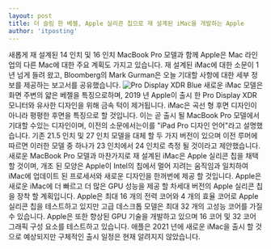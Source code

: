 ```yaml
---
layout: post
title: 더 슬림 한 베젤, Apple 실리콘 칩으로 재 설계된 iMac을 개발하는 Apple
author: 'itposting'
---
```


새롭게 재 설계된 14 인치 및 16 인치 MacBook Pro 모델과 함께 Apple은 Mac 라인업의 다른 Mac에 대한 주요 계획도 가지고 있습니다.
 재 설계된 iMac에 대한 소문이 1 년 넘게 들려 왔고, Bloomberg의 Mark Gurman은 오늘 기대할 사항에 대한 세부 정보를 제공하는 보고서를 공유했습니다.
![Pro Display XDR Blue](https://images.macrumors.com/t/1fy0Ri0Mfn_q7GI_JE7q56-FFyk=/2500x0/filters:no_upscale():quality(90)/article-new/2020/05/Pro-Display-XDR-Blue.jpg)
새로운 ‌iMac‌ 모델은 화면 주변의 얇은 베젤을 특징으로하며, 2019 년 Apple이 출시 한 Pro Display XDR 모니터와 유사한 디자인을 위해 금속 턱이 제거됩니다.
iMac은 곡선 형 후면 디자인이 아니라 평평한 후면을 특징으로 할 것입니다. 이는 곧 출시 될 MacBook Pro 모델에서 기대할 수있는 디자인이며, 이전의 소문에서는이를 "iPad Pro 디자인 언어"라고 설명했습니다.
 기존 21.5 인치 및 27 인치 모델을 대체 할 두 가지 버전이 있으며 이전 루머에 따르면 이러한 모델 중 하나가 23 인치에서 24 인치로 측정 될 것이라고 제안했습니다.
새로운 MacBook Pro 모델과 마찬가지로 재 설계된 iMac은 Apple 실리콘 칩을 채택 할 것이며, 개조 된 모양은 Apple이 Intel의 칩에서 멀어 지려는 움직임과 일치하여 iMac에 업데이트 된 프로세서와 새로운 디자인을 한꺼번에 제공 할 것입니다.
Apple은 새로운 iMac에 더 빠르고 더 많은 GPU 성능을 제공 할 차세대 버전의 Apple 실리콘 칩을 장착 할 계획입니다.
 Apple은 최대 16 개의 전력 코어와 4 개의 효율 코어로 Apple 실리콘 칩을 테스트하고 있지만 고급 데스크톱 모델은 최대 32 개의 고성능 코어를 가질 수 있습니다.
 Apple은 또한 향상된 GPU 기술을 개발하고 있으며 16 코어 및 32 코어 그래픽 구성 요소를 테스트하고 있습니다.
애플은 2021 년에 새로운 iMac을 출시 할 것으로 예상되지만 구체적인 출시 일정은 현재 알려지지 않았습니다.